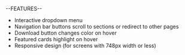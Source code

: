 --FEATURES--
- Interactive dropdown menu
- Navigation bar buttons scroll to sections or redirect to other pages
- Download button changes color on hover
- Featured cards highlight on hover
- Responsive design (for screens with 748px width or less)
